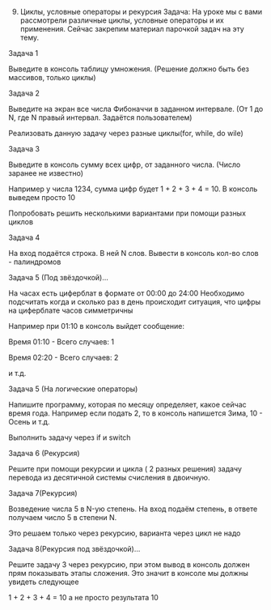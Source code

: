 9) Циклы, условные операторы и рекурсия
   Задача:
   На уроке мы с вами рассмотрели различные циклы, условные операторы и их применения. Сейчас закрепим материал парочкой задач на эту тему.

Задача 1

Выведите в консоль таблицу умножения. (Решение должно быть без массивов, только циклы)

Задача 2

Выведите на экран все числа Фибоначчи в заданном интервале. (От 1 до N, где N правый интервал. Задаётся пользователем)

Реализовать данную задачу через разные циклы(for, while, do wile)

Задача 3

Выведите в консоль сумму всех цифр, от заданного числа. (Число заранее не известно)

Например у числа 1234, сумма цифр будет 1 + 2 + 3 + 4 = 10. В консоль выведем просто 10

Попробовать решить несколькими вариантами при помощи разных циклов

Задача 4

На вход подаётся строка. В ней N слов. Вывести в консоль кол-во слов - палиндромов

Задача 5 (Под звёздочкой)...

На часах есть циферблат в формате от 00:00 до 24:00
Необходимо подсчитать когда и сколько раз в день происходит ситуация, что цифры на циферблате часов симметричны

Например при 01:10 в консоль выйдет сообщение:

Время 01:10 - Всего случаев: 1

Время 02:20 - Всего случаев: 2

и т.д.

Задача 5 (На логические операторы)

Напишите программу, которая по месяцу определяет, какое сейчас время года. Например если подать 2, то в консоль напишется Зима, 10 - Осень и т.д.

Выполнить задачу через if и switch

Задача 6 (Рекурсия)

Решите при помощи рекурсии и цикла ( 2 разных решения) задачу перевода из десятичной системы счисления в двоичную.

Задача 7(Рекурсия)

Возведение числа 5 в N-ую степень. На вход подаём степень, в ответе получаем число 5 в степени N.

Это решаем только через рекурсию, варианта через цикл не надо

Задача 8(Рекурсия под звёздочкой)...

Решите задачу 3 через рекурсию, при этом вывод в консоль должен прям показывать этапы сложения. Это значит в консоле мы должны увидеть следующее

1 + 2 + 3 + 4 = 10 а не просто результата 10
